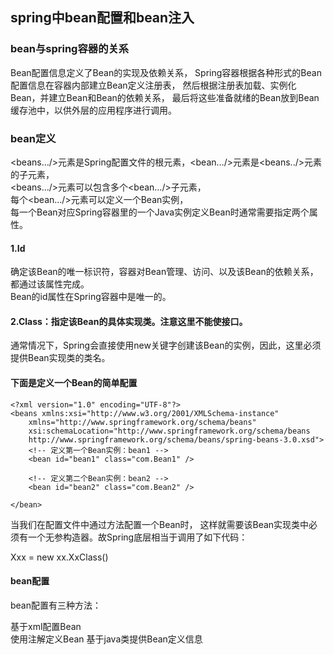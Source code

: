 ## spring中bean配置和bean注入

### bean与spring容器的关系
Bean配置信息定义了Bean的实现及依赖关系，
Spring容器根据各种形式的Bean配置信息在容器内部建立Bean定义注册表，
然后根据注册表加载、实例化Bean，并建立Bean和Bean的依赖关系，
最后将这些准备就绪的Bean放到Bean缓存池中，以供外层的应用程序进行调用。

### bean定义

<beans…/>元素是Spring配置文件的根元素，<bean…/>元素是<beans../>元素的子元素，  
<beans…/>元素可以包含多个<bean…/>子元素，  
每个<bean…/>元素可以定义一个Bean实例，  
每一个Bean对应Spring容器里的一个Java实例定义Bean时通常需要指定两个属性。
#### 1.Id
确定该Bean的唯一标识符，容器对Bean管理、访问、以及该Bean的依赖关系，都通过该属性完成。  
Bean的id属性在Spring容器中是唯一的。    

#### 2.Class：指定该Bean的具体实现类。注意这里不能使接口。  
通常情况下，Spring会直接使用new关键字创建该Bean的实例，因此，这里必须提供Bean实现类的类名。

#### 下面是定义一个Bean的简单配置
```
<?xml version="1.0" encoding="UTF-8"?>  
<beans xmlns:xsi="http://www.w3.org/2001/XMLSchema-instance"  
    xmlns="http://www.springframework.org/schema/beans"  
    xsi:schemaLocation="http://www.springframework.org/schema/beans  
    http://www.springframework.org/schema/beans/spring-beans-3.0.xsd">  
    <!-- 定义第一个Bean实例：bean1 -->  
    <bean id="bean1" class="com.Bean1" />  
      
    <!-- 定义第二个Bean实例：bean2 -->  
    <bean id="bean2" class="com.Bean2" />  
      
</bean> 
```
当我们在配置文件中通过<bean id=”xxxx” class=”xx.XxClass”/>方法配置一个Bean时，
这样就需要该Bean实现类中必须有一个无参构造器。故Spring底层相当于调用了如下代码：

Xxx = new xx.XxClass()  



#### bean配置
bean配置有三种方法：

基于xml配置Bean  
使用注解定义Bean 
基于java类提供Bean定义信息  
